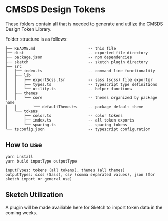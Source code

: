 # CMSDS Design Tokens

These folders contain all that is needed to generate and utilize the CMSDS Design Token Library.

Folder structure is as follows:

    ├── README.md                       -- this file
    ├── dist                            -- exported file directory
    ├── package.json                    -- npm dependencies
    ├── sketch                          -- sketch plugin directory
    ├── src
    │   ├── index.ts                    -- command line functionality
    │   ├── lib
    │   │   ├── exportScss.tsr          -- sass (scss) file exporter
    │   │   ├── types.ts                -- typescript type definitions
    │   │   └── utility.ts              -- helper functions
    │   ├── themes
    │   │   └── core                    -- themes organized by package name
    │   │       └── defaultTheme.ts     -- package default theme
    │   └── tokens
    │       ├── color.ts                -- color tokens
    │       ├── index.ts                -- all token exports
    │       └── spacing.ts              -- spacing tokens
    └── tsconfig.json                   -- typescript configuration

## How to use

    yarn install
    yarn build inputType outputType

    inputTypes: tokens (all tokens), themes (all themes)
    outputTypes: scss (Sass), csv (comma separated values), json (for sketch import or general use)

## Sketch Utilization

A plugin will be made availiable here for Sketch to import token data in the coming weeks.
